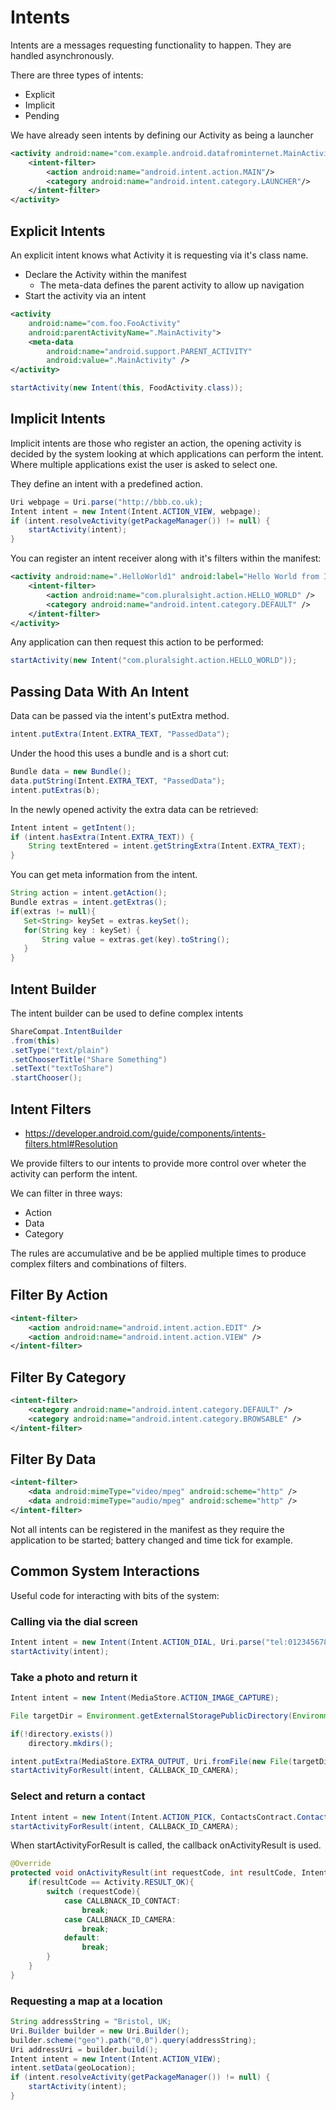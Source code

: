 # Intents #

Intents are a messages requesting functionality to happen. They are handled asynchronously.

There are three types of intents:

- Explicit
- Implicit
- Pending

We have already seen intents by defining our Activity as being a launcher

```xml
<activity android:name="com.example.android.datafrominternet.MainActivity">
    <intent-filter>
        <action android:name="android.intent.action.MAIN"/>
        <category android:name="android.intent.category.LAUNCHER"/>
    </intent-filter>
</activity>
```

## Explicit Intents ##

An explicit intent knows what Activity it is requesting via it's class name.

- Declare the Activity within the manifest
	- The meta-data defines the parent activity to allow up navigation
- Start the activity via an intent

```xml
<activity
    android:name="com.foo.FooActivity"
    android:parentActivityName=".MainActivity">
    <meta-data
        android:name="android.support.PARENT_ACTIVITY"
        android:value=".MainActivity" />
</activity>
```

```java
startActivity(new Intent(this, FoodActivity.class));
```

## Implicit Intents ##

Implicit intents are those who register an action, the opening activity is decided by the system looking at which applications can perform the intent. Where multiple applications exist the user is asked to select one.

They define an intent with a predefined action.

```java
Uri webpage = Uri.parse("http://bbb.co.uk);
Intent intent = new Intent(Intent.ACTION_VIEW, webpage);
if (intent.resolveActivity(getPackageManager()) != null) {
    startActivity(intent);
}
```

You can register an intent receiver along with it's filters within the manifest:

```xml
<activity android:name=".HelloWorld1" android:label="Hello World from IntentBasics">
    <intent-filter>
        <action android:name="com.pluralsight.action.HELLO_WORLD" />
        <category android:name="android.intent.category.DEFAULT" />
    </intent-filter>
</activity>

```

Any application can then request this action to be performed:

```java
startActivity(new Intent("com.pluralsight.action.HELLO_WORLD"));
```

## Passing Data With An Intent ##

Data can be passed via the intent's putExtra method.

```java
intent.putExtra(Intent.EXTRA_TEXT, "PassedData");
```

Under the hood this uses a bundle and is a short cut:

```java
Bundle data = new Bundle();
data.putString(Intent.EXTRA_TEXT, "PassedData");
intent.putExtras(b);
```

In the newly opened activity the extra data can be retrieved:

```java
Intent intent = getIntent();
if (intent.hasExtra(Intent.EXTRA_TEXT)) {
	String textEntered = intent.getStringExtra(Intent.EXTRA_TEXT);
}
```

You can get meta information from the intent.

```java
String action = intent.getAction();
Bundle extras = intent.getExtras();
if(extras != null){
   Set<String> keySet = extras.keySet();
   for(String key : keySet) {
       String value = extras.get(key).toString();
   }
}
```

## Intent Builder ##

The intent builder can be used to define complex intents

```java
ShareCompat.IntentBuilder
.from(this)
.setType("text/plain")
.setChooserTitle("Share Something")
.setText("textToShare")
.startChooser();
```

## Intent Filters ##

- https://developer.android.com/guide/components/intents-filters.html#Resolution

We provide filters to our intents to provide more control over wheter the activity can perform the intent.

We can filter in three ways:

- Action
- Data
- Category

The rules are accumulative and be be applied multiple times to produce complex filters and combinations of filters.

## Filter By Action ##

```xml
<intent-filter>
    <action android:name="android.intent.action.EDIT" />
    <action android:name="android.intent.action.VIEW" />
</intent-filter>
```

## Filter By Category ##

```xml
<intent-filter>
    <category android:name="android.intent.category.DEFAULT" />
    <category android:name="android.intent.category.BROWSABLE" />
</intent-filter>
```

## Filter By Data ##

```xml
<intent-filter>
    <data android:mimeType="video/mpeg" android:scheme="http" />
    <data android:mimeType="audio/mpeg" android:scheme="http" />
</intent-filter>
```

Not all intents can be registered in the manifest as they require the application to be started; battery  changed and time tick for example.

## Common System Interactions ##

Useful code for interacting with bits of the system:

### Calling via the dial screen ###

```java
Intent intent = new Intent(Intent.ACTION_DIAL, Uri.parse("tel:012345678"));
startActivity(intent);
```

### Take a photo and return it ###

```java
Intent intent = new Intent(MediaStore.ACTION_IMAGE_CAPTURE);

File targetDir = Environment.getExternalStoragePublicDirectory(Environment.DIRECTORY_PICTURES);

if(!directory.exists())
	directory.mkdirs();

intent.putExtra(MediaStore.EXTRA_OUTPUT, Uri.fromFile(new File(targetDir, "Picture.jpg")));
startActivityForResult(intent, CALLBACK_ID_CAMERA);
```

### Select and return a contact ###

```java
Intent intent = new Intent(Intent.ACTION_PICK, ContactsContract.Contacts.CONTENT_URI);
startActivityForResult(intent, CALLBACK_ID_CAMERA);
```

When startActivityForResult is called, the callback onActivityResult is used.

```java
@Override
protected void onActivityResult(int requestCode, int resultCode, Intent data) {
    if(resultCode == Activity.RESULT_OK){
        switch (requestCode){
            case CALLBNACK_ID_CONTACT:
                break;
            case CALLBNACK_ID_CAMERA:
                break;
            default:
            	break;
        }
    }
}
```

### Requesting a map at a location ###

```java
String addressString = "Bristol, UK;
Uri.Builder builder = new Uri.Builder();
builder.scheme("geo").path("0,0").query(addressString);
Uri addressUri = builder.build();
Intent intent = new Intent(Intent.ACTION_VIEW);
intent.setData(geoLocation);
if (intent.resolveActivity(getPackageManager()) != null) {
    startActivity(intent);
}
```